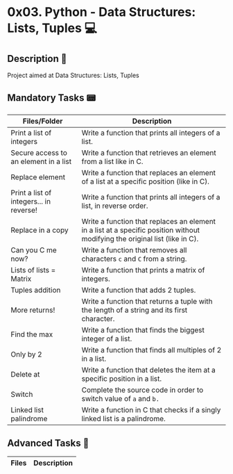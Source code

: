 # 0x03. Python - Data Structures: Lists, Tuples :computer:

## Description :fax:

Project aimed at  Data Structures: Lists, Tuples

## Mandatory Tasks :pager:

| Files/Folder | Description |
| ------------ | ----------- |
| Print a list of integers | Write a function that prints all integers of a list. |
| Secure access to an element in a list | Write a function that retrieves an element from a list like in C. |
| Replace element | Write a function that replaces an element of a list at a specific position (like in C). |
| Print a list of integers... in reverse! | Write a function that prints all integers of a list, in reverse order. |
| Replace in a copy | Write a function that replaces an element in a list at a specific position without modifying the original list (like in C). |
| Can you C me now? | Write a function that removes all characters ```c``` and ```C``` from a string. |
| Lists of lists = Matrix | Write a function that prints a matrix of integers. |
| Tuples addition | Write a function that adds 2 tuples. |
| More returns! | Write a function that returns a tuple with the length of a string and its first character. |
| Find the max | Write a function that finds the biggest integer of a list. |
| Only by 2 | Write a function that finds all multiples of 2 in a list. |
| Delete at | Write a function that deletes the item at a specific position in a list. |
|  Switch | Complete the source code in order to switch value of ```a``` and ```b.```  |
| Linked list palindrome | Write a function in C that checks if a singly linked list is a palindrome. |

## Advanced Tasks :light_rail:

| Files | Description |
| ----- | ----------- |